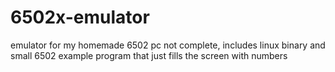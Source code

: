 # 6502x-emulator
emulator for my homemade 6502 pc
not complete, includes linux binary and small 6502 example program that just fills the screen with numbers
